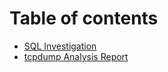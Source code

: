 # Table of contents

- [SQL Investigation](SQL-Investigation.md)
- [tcpdump Analysis Report](tcpdump-Analysis-Report.md)
